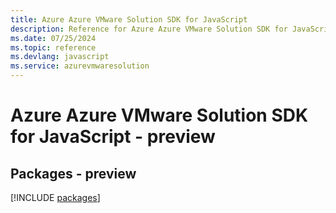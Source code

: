 ```yaml
---
title: Azure Azure VMware Solution SDK for JavaScript
description: Reference for Azure Azure VMware Solution SDK for JavaScript
ms.date: 07/25/2024
ms.topic: reference
ms.devlang: javascript
ms.service: azurevmwaresolution
---
```

# Azure Azure VMware Solution SDK for JavaScript - preview
## Packages - preview
[!INCLUDE [packages](azure-vmware-solution-index.md)]